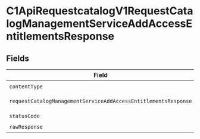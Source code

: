 # C1ApiRequestcatalogV1RequestCatalogManagementServiceAddAccessEntitlementsResponse


## Fields

| Field                                                                                                                                                      | Type                                                                                                                                                       | Required                                                                                                                                                   | Description                                                                                                                                                |
| ---------------------------------------------------------------------------------------------------------------------------------------------------------- | ---------------------------------------------------------------------------------------------------------------------------------------------------------- | ---------------------------------------------------------------------------------------------------------------------------------------------------------- | ---------------------------------------------------------------------------------------------------------------------------------------------------------- |
| `contentType`                                                                                                                                              | *string*                                                                                                                                                   | :heavy_check_mark:                                                                                                                                         | N/A                                                                                                                                                        |
| `requestCatalogManagementServiceAddAccessEntitlementsResponse`                                                                                             | [shared.RequestCatalogManagementServiceAddAccessEntitlementsResponse](../../models/shared/requestcatalogmanagementserviceaddaccessentitlementsresponse.md) | :heavy_minus_sign:                                                                                                                                         | Successful response                                                                                                                                        |
| `statusCode`                                                                                                                                               | *number*                                                                                                                                                   | :heavy_check_mark:                                                                                                                                         | N/A                                                                                                                                                        |
| `rawResponse`                                                                                                                                              | [AxiosResponse>](https://axios-http.com/docs/res_schema)                                                                                                   | :heavy_minus_sign:                                                                                                                                         | N/A                                                                                                                                                        |